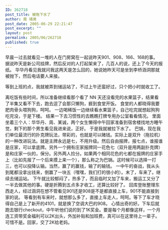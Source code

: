 ```yaml
---
ID: 262718
post_title: 被拖下水了
author: 南 靖男
post_date: 2005-06-29 22:21:47
post_excerpt: ""
layout: post
permalink: 2005/06/262718
published: true
---
```

早晨一过去就看见一堆的人在门房窝在一起说昨天901、908、166、168的事。
据说昨天是新公司挂牌，然后反对的人打起架来了，几百人的说，还上了今天的报纸。
华华丹看见我就问我这两天是怎么回的，她说她昨天可是坐到李桥涵洞那就被抛下，然后电话要人来接。
<!--more-->等到上班的点，我就被弄到储运站了，不过上午还蛮好过，只个把小时就收工了。
离吃饭有些时间，所以准备继续看那个看了 NN 天还没看完的水果篮子，结果看了半集又看不下去，跑去逗了会那只懒狗，捱到食堂开饭。
食堂的人都晓得我要肥肉骨头喂狗狗，呵呵。
一边喝稀饭一边继续看水果篮子，自己吃完就想起狗狗吃完没，于是下楼。
结果一下去习惯性的去瞧瞧打牌专用办公室看看情况。
里面坐着三个人：华华丹、周、某诚，两个女生懒得中午回家准备到宿舍楼找地方睡午觉，剩下的那个男生看见我进来说，正好。
于是我就被拉下水了。
巴锅，现在我们单位最流行的扑克牌玩法，带彩的，也就是可以赌钱。实际上是双升（拖拉机）的一种改进玩法。就是主牌永远是七，不用升级。然后自由报牌，报七点，谁报谁是庄家，可以拿底牌。另外一个拥有庄家报牌同一花色七（双升是用两副扑克牌）是和庄家一伙的，保分。另外两人捡分。如果两个相同花色的七都在报牌的庄家手上（比如先报了一个后来摸上来一个），那么称之为巴锅。这时候可以选择一打三，也可以投降认输。当然，赢了的赢钱，输了的输钱。
一中午的奋战，我从头到尾都没拿出钱来，倒赢了一块五（嘿嘿，我们打的很小的）。末了，车来了。继续去储运站。
下午就比较郁闷了，热多了，而且临时又加了车来，搬运工又分了一半去做其他的事。硬是折腾到五点多才收工，还算比较好了。
回库登账整理东西走人，经过涵洞在想不管看见901还是908是不是都直接上车，901不能直接到家的说。
等看到有车来时，就想那么多了，直接上车走人，呵呵。等下了车才晓得自己是上了新开的4101，就是换了空调大巴的908。
心情出奇的好。下车后就跑去银行checkout，中午听他们说的到了1K奖金。要是每个月都像这样，一个月连工资带奖金福利可以2K出头，外加补贴和加班费，真可以在这里待上一辈子。
可惜不是。回家，交了2K给老妈。
